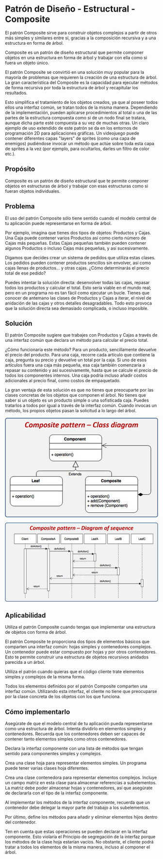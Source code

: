 # Patrón de Diseño - Estructural - Composite

El patrón Composite sirve para construir objetos complejos a partir de otros más simples y similares entre sí, gracias a la composición recursiva y a una estructura en forma de árbol.

Composite es un patrón de diseño estructural que permite componer objetos en una estructura en forma de árbol y trabajar con ella como si fuera un objeto único.

El patrón Composite se convirtió en una solución muy popular para la mayoría de problemas que requieren la creación de una estructura de árbol. La gran característica del Composite es la capacidad para ejecutar métodos de forma recursiva por toda la estructura de árbol y recapitular los resultados.

Esto simplifica el tratamiento de los objetos creados, ya que al poseer todos ellos una interfaz común, se tratan todos de la misma manera. Dependiendo de la implementación, pueden aplicarse procedimientos al total o una de las partes de la estructura compuesta como si de un nodo final se tratara, aunque dicha parte esté compuesta a su vez de muchas otras. Un claro ejemplo de uso extendido de este patrón se da en los entornos de programación 2D para aplicaciones gráficas. Un videojuego puede contener diferentes capas "layers" de sprites (como una capa de enemigos) pudiéndose invocar un método que actúe sobre toda esta capa de sprites a la vez (por ejemplo, para ocultarlos, darles un filtro de color etc.).

## Propósito
Composite es un patrón de diseño estructural que te permite componer objetos en estructuras de árbol y trabajar con esas estructuras como si fueran objetos individuales.

## Problema
El uso del patrón Composite sólo tiene sentido cuando el modelo central de tu aplicación puede representarse en forma de árbol.

Por ejemplo, imagina que tienes dos tipos de objetos: Productos y Cajas. Una Caja puede contener varios Productos así como cierto número de Cajas más pequeñas. Estas Cajas pequeñas también pueden contener algunos Productos o incluso Cajas más pequeñas, y así sucesivamente.

Digamos que decides crear un sistema de pedidos que utiliza estas clases. Los pedidos pueden contener productos sencillos sin envolver, así como cajas llenas de productos... y otras cajas. ¿Cómo determinarás el precio total de ese pedido?

Puedes intentar la solución directa: desenvolver todas las cajas, repasar todos los productos y calcular el total. Esto sería viable en el mundo real; pero en un programa no es tan fácil como ejecutar un bucle. Tienes que conocer de antemano las clases de Productos y Cajas a iterar, el nivel de anidación de las cajas y otros detalles desagradables. Todo esto provoca que la solución directa sea demasiado complicada, o incluso imposible.

## Solución

El patrón Composite sugiere que trabajes con Productos y Cajas a través de una interfaz común que declara un método para calcular el precio total.

¿Cómo funcionaría este método? Para un producto, sencillamente devuelve el precio del producto. Para una caja, recorre cada artículo que contiene la caja, pregunta su precio y devuelve un total por la caja. Si uno de esos artículos fuera una caja más pequeña, esa caja también comenzaría a repasar su contenido y así sucesivamente, hasta que se calcule el precio de todos los componentes internos. Una caja podría incluso añadir costos adicionales al precio final, como costos de empaquetado.

La gran ventaja de esta solución es que no tienes que preocuparte por las clases concretas de los objetos que componen el árbol. No tienes que saber si un objeto es un producto simple o una sofisticada caja. Puedes tratarlos a todos por igual a través de la interfaz común. Cuando invocas un método, los propios objetos pasan la solicitud a lo largo del árbol.



![UML - Patron Builder](https://github.com/VictorHugoAguilar/DesignPattern-Estructural-Composite/blob/master/img/composite-diagram.png?raw=true)

![Diagrama de Secuencia](https://github.com/VictorHugoAguilar/DesignPattern-Estructural-Composite/blob/master/img/composite-sequence.png?raw=true)


## Aplicabilidad
 Utiliza el patrón Composite cuando tengas que implementar una estructura de objetos con forma de árbol.

 El patrón Composite te proporciona dos tipos de elementos básicos que comparten una interfaz común: hojas simples y contenedores complejos. Un contenedor puede estar compuesto por hojas y por otros contenedores. Esto te permite construir una estructura de objetos recursivos anidados parecida a un árbol.

 Utiliza el patrón cuando quieras que el código cliente trate elementos simples y complejos de la misma forma.

 Todos los elementos definidos por el patrón Composite comparten una interfaz común. Utilizando esta interfaz, el cliente no tiene que preocuparse por la clase concreta de los objetos con los que funciona.

## Cómo implementarlo
Asegúrate de que el modelo central de tu aplicación pueda representarse como una estructura de árbol. Intenta dividirlo en elementos simples y contenedores. Recuerda que los contenedores deben ser capaces de contener tanto elementos simples como otros contenedores.

Declara la interfaz componente con una lista de métodos que tengan sentido para componentes simples y complejos.

Crea una clase hoja para representar elementos simples. Un programa puede tener varias clases hoja diferentes.

Crea una clase contenedora para representar elementos complejos. Incluye un campo matriz en esta clase para almacenar referencias a subelementos. La matriz debe poder almacenar hojas y contenedores, así que asegúrate de declararla con el tipo de la interfaz componente.

Al implementar los métodos de la interfaz componente, recuerda que un contenedor debe delegar la mayor parte del trabajo a los subelementos.

Por último, define los métodos para añadir y eliminar elementos hijos dentro del contenedor.

Ten en cuenta que estas operaciones se pueden declarar en la interfaz componente. Esto violaría el Principio de segregación de la interfaz porque los métodos de la clase hoja estarían vacíos. No obstante, el cliente podrá tratar a todos los elementos de la misma manera, incluso al componer el árbol.


